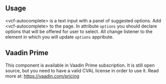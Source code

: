 ## Usage
&lt;vcf-autocomplete&gt; is a text input with a panel of suggested options.
Add &lt;vcf-autocomplete&gt; to the page. In attribute `options` you should declare options that will be offered for user to select. All change listener to the element in which you will update `options` appribute.

## Vaadin Prime
This component is available in Vaadin Prime subscription. It is still open source, but you need to have a valid CVAL license in order to use it. Read more at: https://vaadin.com/pricing
